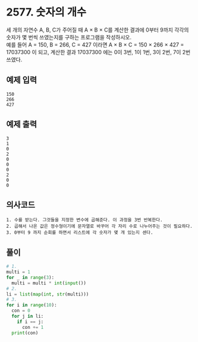 # 2577. 숫자의 개수
세 개의 자연수 A, B, C가 주어질 때 A × B × C를 계산한 결과에 0부터 9까지 각각의 숫자가 몇 번씩 쓰였는지를 구하는 프로그램을 작성하시오.  
예를 들어 A = 150, B = 266, C = 427 이라면 A × B × C = 150 × 266 × 427 = 17037300 이 되고, 계산한 결과 17037300 에는 0이 3번, 1이 1번, 3이 2번, 7이 2번 쓰였다.  

## 예제 입력
```
150
266
427
```

## 예제 출력
```
3
1
0
2
0
0
0
2
0
0
```

## 의사코드
```
1. 수를 받는다. 그것들을 지정한 변수에 곱해준다. 이 과정을 3번 반복한다.
2. 곱해서 나온 값은 정수형이기에 문자열로 바꾸어 각 자리 수로 나누어주는 것이 필요하다.
3. 0부터 9 까지 순회를 하면서 리스트에 각 숫자가 몇 개 있는지 센다.
```

## 풀이
```python
# 1.
multi = 1
for _ in range(3):
  multi = multi * int(input())
# 2. 
li = list(map(int, str(multi)))
# 3.
for i in range(10):
  con = 0
  for j in li:
    if i == j:
      con += 1
  print(con)
```
